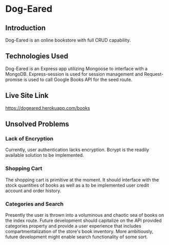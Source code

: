 # Dog-Eared
## Introduction
Dog-Eared is an online bookstore with full CRUD capability.
## Technologies Used
Dog-Eared is an Express app utilizing Mongoose to interface with a MongoDB. Express-session is used for session management and Request-promise is used to call Google Books API for the seed route.
## Live Site Link
https://dogeared.herokuapp.com/books
## Unsolved Problems
### Lack of Encryption
Currently, user authentication lacks encryption. Bcrypt is the readily available solution to be implemented.
### Shopping Cart
The shopping cart is primitive at the moment. It should interface with the stock quantities of books as well as a to be implemented user credit account and order history.
### Categories and Search
Presently the user is thrown into a voluminous and chaotic sea of books on the index route. Future development should capitalize on the API provided categories property and provide a user experience that includes compartmentalization of the store's book inventory. More ambitiously, future development might enable search functionality of some sort.
